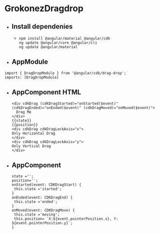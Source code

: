 # GrokonezDragdrop

- ## Install dependenies
  - ```
    npm install @angular/material @angular/cdk
    ng update @angular/core @angular/cli
    ng update @angular/material
    ```
- ## AppModule
 ```
 import { DragDropModule } from '@angular/cdk/drag-drop';
 imports: [DragDropModule]
 ```
- ## AppComponent HTML
  ```
  <div cdkDrag (cdkDragStarted)="onStarted($event)" (cdkDragEnded)="onEnded($event)" (cdkDragMoved)="onMoved($event)">
    Drag Me
  </div>
  {{state}}
  {{position}}
  <div cdkDrag cdkDragLockAxis="x">
  Only Horizontal Drag
  </div>
  <div cdkDrag cdkDragLockAxis="y">
  Only Vertical Drag
  </div>
  ```
- ## AppComponent
  ```
  state ='';
  position='';
  onStarted(event: CDKDragStart) {
   this.state ='started';
  }
  onEnded(event: CDKDragEnd) {
   this.state ='ended';
  }
  onMoved(event: CDKDragMove) {
   this.state ='moving';
   this.position= `X:${event.pointerPosition.x}, Y: ${event.pointerPosition.y}`;
  }
  ```
